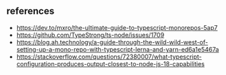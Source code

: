 ## references

- https://dev.to/mxro/the-ultimate-guide-to-typescript-monorepos-5ap7
- https://github.com/TypeStrong/ts-node/issues/1709
- https://blog.ah.technology/a-guide-through-the-wild-wild-west-of-setting-up-a-mono-repo-with-typescript-lerna-and-yarn-ed6a1e5467a
- https://stackoverflow.com/questions/72380007/what-typescript-configuration-produces-output-closest-to-node-js-18-capabilities

